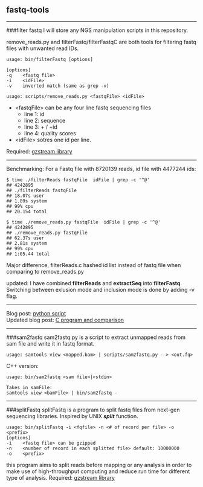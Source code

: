 ## fastq-tools

---
###filter fastq
I will store any NGS manipulation scripts in this repository.

remove_reads.py and filterFastq/filterFastqC are both tools for filtering fastq files with unwanted read IDs. 

	usage: bin/filterFastq [options]

	[options]
	-q    <fastq file>
	-i    <idFile>
	-v    inverted match (same as grep -v)

	usage: scripts/remove_reads.py <fastqFile> <idFile>    

* \<fastqFile\> can be any four line fastq sequencing files
	* line 1: id
	* line 2: sequence
	* line 3:  + / +id
	* line 4: quality scores
* \<idFile\> sotres one id per line.

Required: [gzstream library](http://www.cs.unc.edu/Research/compgeom/gzstream/)

---
Benchmarking:
For a Fastq file with 8720139 reads, id file with 4477244 ids:


	$ time ./filterReads fastqFile  idFile | grep -c '^@'
	## 4242895
	## ./filterReads fastqFile
	## 18.07s user
	## 1.89s system
	## 99% cpu
	## 20.154 total

	$ time ./remove_reads.py fastqFile  idFile | grep -c '^@'
	## 4242895
	## ./remove_reads.py fastqFile
	## 62.37s user
	## 2.81s system
	## 99% cpu
	## 1:05.44 total

Major difference, filterReads.c hashed id list instead of fastq file when comparing to remove_reads.py

updated:
I have combined **filterReads** and **extractSeq** into **filterFastq**. Switching between exlusion mode and inclusion mode is done by adding -v flag.


---
Blog post: [python script](http://wckdouglas.github.io/mediator/feature/2015/03/18/fastq_extract.html)		
Updated blog post: [C program and comparison](http://wckdouglas.github.io/mediator/feature/2015/04/24/fastq_extract-updated.html)


---
###sam2fastq
sam2fastq.py is a script to extract unmapped reads from sam file and write it in fastq format.    

	usage: samtools view <mapped.bam> | scripts/sam2fastq.py - > <out.fq>

C++ version:

	usage: bin/sam2fastq <sam file>|<stdin>

	Takes in samFile:
	samtools view <bamFile> | bin/sam2fastq -

---

###splitFastq
splitFastq is a program to split fastq files from next-gen sequencing libraries. Inspired by UNIX ***split*** function. 

	usage: bin/splitFastq -i <fqfile> -n <# of record per file> -o <prefix>
	[options]
	-i    <fastq file> can be gzipped
	-n    <number of record in each splitted file> default: 10000000
	-o    <prefix>

this program aims to split reads before mapping or any analysis in order to make use of high-throughput computing and reduce run time for different type of analysis. 
Required: [gzstream library](http://www.cs.unc.edu/Research/compgeom/gzstream/)

